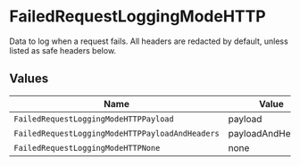 # FailedRequestLoggingModeHTTP

Data to log when a request fails. All headers are redacted by default, unless listed as safe headers below.


## Values

| Name                                            | Value                                           |
| ----------------------------------------------- | ----------------------------------------------- |
| `FailedRequestLoggingModeHTTPPayload`           | payload                                         |
| `FailedRequestLoggingModeHTTPPayloadAndHeaders` | payloadAndHeaders                               |
| `FailedRequestLoggingModeHTTPNone`              | none                                            |